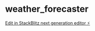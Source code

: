 # weather_forecaster

[Edit in StackBlitz next generation editor ⚡️](https://stackblitz.com/~/github.com/Harithaa2004/weather_forecaster)